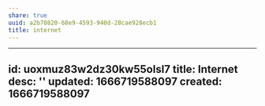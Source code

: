 ```yaml
---
share: true
uuid: a2b70820-68e9-4593-940d-28cae928ecb1
title: internet
---
```

---
id: uoxmuz83w2dz30kw55olsl7
title: Internet
desc: ''
updated: 1666719588097
created: 1666719588097
---
